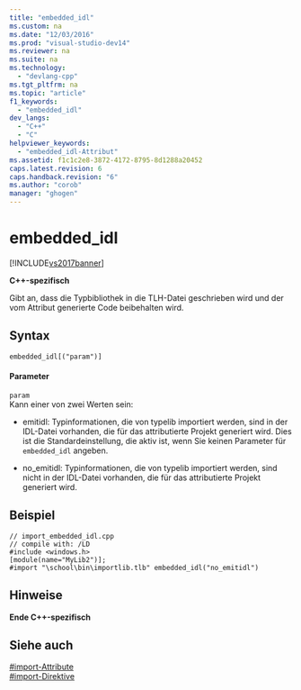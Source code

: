 ```yaml
---
title: "embedded_idl"
ms.custom: na
ms.date: "12/03/2016"
ms.prod: "visual-studio-dev14"
ms.reviewer: na
ms.suite: na
ms.technology: 
  - "devlang-cpp"
ms.tgt_pltfrm: na
ms.topic: "article"
f1_keywords: 
  - "embedded_idl"
dev_langs: 
  - "C++"
  - "C"
helpviewer_keywords: 
  - "embedded_idl-Attribut"
ms.assetid: f1c1c2e8-3872-4172-8795-8d1288a20452
caps.latest.revision: 6
caps.handback.revision: "6"
ms.author: "corob"
manager: "ghogen"
---
```

# embedded_idl
[!INCLUDE[vs2017banner](../assembler/inline/includes/vs2017banner.md)]

**C\+\+\-spezifisch**  
  
 Gibt an, dass die Typbibliothek in die TLH\-Datei geschrieben wird und der vom Attribut generierte Code beibehalten wird.  
  
## Syntax  
  
```  
embedded_idl[("param")]  
```  
  
#### Parameter  
 `param`  
 Kann einer von zwei Werten sein:  
  
-   emitidl: Typinformationen, die von typelib importiert werden, sind in der IDL\-Datei vorhanden, die für das attributierte Projekt generiert wird.  Dies ist die Standardeinstellung, die aktiv ist, wenn Sie keinen Parameter für `embedded_idl` angeben.  
  
-   no\_emitidl: Typinformationen, die von typelib importiert werden, sind nicht in der IDL\-Datei vorhanden, die für das attributierte Projekt generiert wird.  
  
## Beispiel  
  
```  
// import_embedded_idl.cpp  
// compile with: /LD  
#include <windows.h>  
[module(name="MyLib2")];  
#import "\school\bin\importlib.tlb" embedded_idl("no_emitidl")  
```  
  
## Hinweise  
 **Ende C\+\+\-spezifisch**  
  
## Siehe auch  
 [\#import\-Attribute](../preprocessor/hash-import-attributes-cpp.md)   
 [\#import\-Direktive](../preprocessor/hash-import-directive-cpp.md)